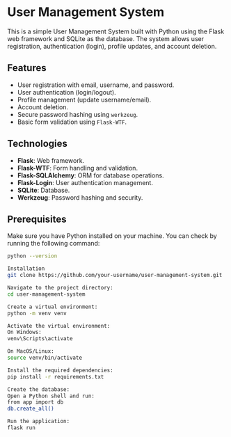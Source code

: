 # User Management System

This is a simple User Management System built with Python using the Flask web framework and SQLite as the database. The system allows user registration, authentication (login), profile updates, and account deletion.

## Features

- User registration with email, username, and password.
- User authentication (login/logout).
- Profile management (update username/email).
- Account deletion.
- Secure password hashing using `werkzeug`.
- Basic form validation using `Flask-WTF`.

## Technologies

- **Flask**: Web framework.
- **Flask-WTF**: Form handling and validation.
- **Flask-SQLAlchemy**: ORM for database operations.
- **Flask-Login**: User authentication management.
- **SQLite**: Database.
- **Werkzeug**: Password hashing and security.

## Prerequisites

Make sure you have Python installed on your machine. You can check by running the following command:

```bash
python --version

Installation
git clone https://github.com/your-username/user-management-system.git

Navigate to the project directory:
cd user-management-system

Create a virtual environment:
python -m venv venv

Activate the virtual environment:
On Windows:
venv\Scripts\activate

On MacOS/Linux:
source venv/bin/activate

Install the required dependencies:
pip install -r requirements.txt

Create the database:
Open a Python shell and run:
from app import db
db.create_all()

Run the application:
flask run

